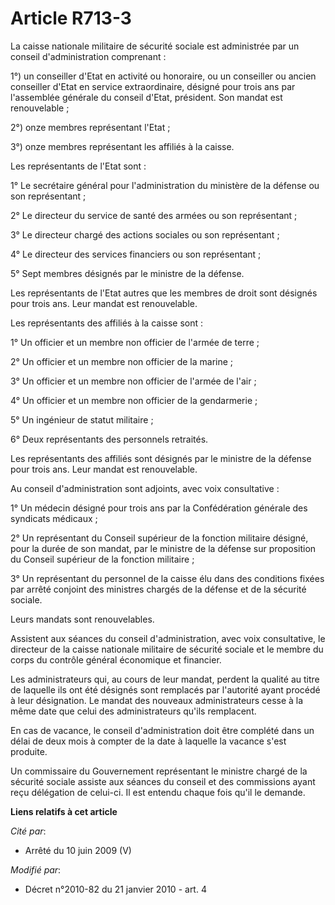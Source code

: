 # Article R713-3

La caisse nationale militaire de sécurité sociale est administrée par un conseil d'administration comprenant :

1°) un conseiller d'Etat en activité ou honoraire, ou un conseiller ou ancien conseiller d'Etat en service extraordinaire,
désigné pour trois ans par l'assemblée générale du conseil d'Etat, président. Son mandat est renouvelable ;

2°) onze membres représentant l'Etat ;

3°) onze membres représentant les affiliés à la caisse.

Les représentants de l'Etat sont :

1° Le secrétaire général pour l'administration du ministère de la défense ou son représentant ;

2° Le directeur du service de santé des armées ou son représentant ;

3° Le directeur chargé des actions sociales ou son représentant ;

4° Le directeur des services financiers ou son représentant ;

5° Sept membres désignés par le ministre de la défense.

Les représentants de l'Etat autres que les membres de droit sont désignés pour trois ans. Leur mandat est renouvelable.

Les représentants des affiliés à la caisse sont :

1° Un officier et un membre non officier de l'armée de terre ;

2° Un officier et un membre non officier de la marine ;

3° Un officier et un membre non officier de l'armée de l'air ;

4° Un officier et un membre non officier de la gendarmerie ;

5° Un ingénieur de statut militaire ;

6° Deux représentants des personnels retraités.

Les représentants des affiliés sont désignés par le ministre de la défense pour trois ans. Leur mandat est renouvelable.

Au conseil d'administration sont adjoints, avec voix consultative :

1° Un médecin désigné pour trois ans par la Confédération générale des syndicats médicaux ;

2° Un représentant du Conseil supérieur de la fonction militaire désigné, pour la durée de son mandat, par le ministre de la
défense sur proposition du Conseil supérieur de la fonction militaire ;

3° Un représentant du personnel de la caisse élu dans des conditions fixées par arrêté conjoint des ministres chargés de la
défense et de la sécurité sociale. 

Leurs mandats sont renouvelables.

Assistent aux séances du conseil d'administration, avec voix consultative, le directeur de la caisse nationale militaire de
sécurité sociale et le membre du corps du contrôle général économique et financier.

Les administrateurs qui, au cours de leur mandat, perdent la qualité au titre de laquelle ils ont été désignés sont remplacés
par l'autorité ayant procédé à leur désignation. Le mandat des nouveaux administrateurs cesse à la même date que celui des
administrateurs qu'ils remplacent.

En cas de vacance, le conseil d'administration doit être complété dans un délai de deux mois à compter de la date à laquelle
la vacance s'est produite.

Un commissaire du Gouvernement représentant le ministre chargé de la sécurité sociale assiste aux séances du conseil et des
commissions ayant reçu délégation de celui-ci. Il est entendu chaque fois qu'il le demande.

**Liens relatifs à cet article**

_Cité par_:

  - Arrêté du 10 juin 2009 (V)

_Modifié par_:

  - Décret n°2010-82 du 21 janvier 2010 - art. 4
